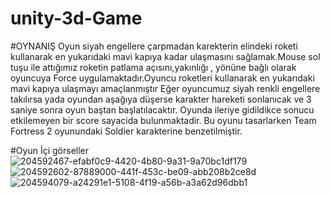 # unity-3d-Game
#OYNANIŞ
Oyun siyah engellere çarpmadan karekterin elindeki roketi kullanarak en  yukarıdaki mavi kapıya kadar ulaşmasını sağlamak.Mouse sol tuşu ile attığımız roketin patlama açısını,yakınlığı , yönüne bağlı olarak oyuncuya Force uygulamaktadır.Oyuncu roketleri kullanarak en yukarıdaki mavi kapıya ulaşmayı amaçlanmıştır
Eğer oyuncumuz siyah renkli engellere takılırsa yada oyundan aşağıya düşerse karakter hareketi sonlanıcak ve 3 saniye sonra oyun baştan başlatılacaktır. Oyunda ileriye gidildikce sonucu etkilemeyen bir score sayacida bulunmaktadir. Bu oyunu tasarlarken Team Fortress 2 oyunundaki Soldier karakterine benzetilmiştir.

#Oyun İçi görseller
![204592467-efabf0c9-4420-4b80-9a31-9a70bc1df179](https://user-images.githubusercontent.com/64674920/204641712-ede9fe33-182d-456c-a07f-4bb64a2d91a0.png)
![204592602-87889000-441f-453c-be09-abb208b2ce8d](https://user-images.githubusercontent.com/64674920/204644683-94313101-a0fa-4d26-82dd-214ff702b794.png)
![204594079-a24291e1-5108-4f19-a56b-a3a62d96dbb1](https://user-images.githubusercontent.com/64674920/204644772-0ab02d73-2a31-46d0-aef6-bd2bd6e33d99.png)

